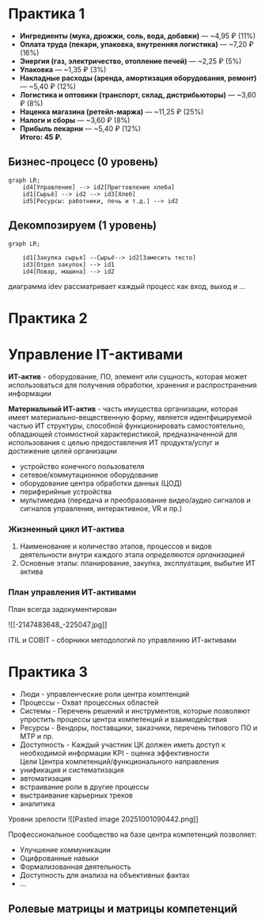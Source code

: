 # Практика 1
- **Ингредиенты (мука, дрожжи, соль, вода, добавки)** — ~4,95 ₽ (11%)
- **Оплата труда (пекари, упаковка, внутренняя логистика)** — ~7,20 ₽ (16%)
- **Энергия (газ, электричество, отопление печей)** — ~2,25 ₽ (5%)
- **Упаковка** — ~1,35 ₽ (3%)
- **Накладные расходы (аренда, амортизация оборудования, ремонт)** — ~5,40 ₽ (12%)
- **Логистика и оптовики (транспорт, склад, дистрибьюторы)** — ~3,60 ₽ (8%)
- **Наценка магазина (ретейл-маржа)** — ~11,25 ₽ (25%)
- **Налоги и сборы** — ~3,60 ₽ (8%)
- **Прибыль пекарни** — ~5,40 ₽ (12%)  
**Итого: 45 ₽.**

## Бизнес-процесс (0 уровень)
```mermaid
graph LR;
    id4[Управление] --> id2[Пригтовление хлеба]
    id1[Сырьё] --> id2 --> id3[Хлеб]
    id5[Ресурсы: работники, печь и т.д.] --> id2
```

## Декомпозируем (1 уровень)
```mermaid
graph LR; 
    
    id1[Закупка сырья] --Сырьё--> id2[Замесить тесто]
    id3[Отдел закупок] --> id1
    id4[Повар, машина] --> id2
```
диаграмма idev рассматривает каждый процесс как вход, выход и ...

# Практика 2
# Управление IT-активами
**ИТ-актив** - оборудование, ПО, элемент или сущность, которая может использоваться для получения обработки, хранения и распространения 
информации  
  
**Материальный ИТ-актив** - часть имущества организации, которая имеет материально-вещественную форму, является идентфицируемой частью ИТ структуры, способной функционировать самостоятельно, обладающей стоимостной характеристикой, предназначенной для использования с целью предоставления ИТ продукта/услуг и достижение целей организации
- устройство конечного пользователя 
- сетевое/коммутационное оборудование
- оборудование центра обработки данных (ЦОД)
- периферийные устройства
- мультимедиа (передача и преобразование видео/аудио сигналов и сигналов управления, интерактивное, VR и пр.)
  
### Жизненный цикл ИТ-актива
1. Наименование и количество этапов, процессов и видов деятельности внутри каждого этапа *определяются организацией*
2. Основные этапы: планирование, закупка, эксплуатация, выбытие ИТ актива 

### План управления ИТ-активами
План всегда задокументирован


![[-2147483648_-225047.jpg]]

ITIL и COBIT - сборники методологий по управлению ИТ-активами

# Практика 3
- Люди - управленческие роли центра комптенций  
- Процессы - Охват процессных областей
- Системы - Перечень решений и инструментов, которые позволяют упростить процессы центра компетенций и взаимодействия 
- Ресурсы - Вендоры, поставщики, заказчики, перечень типового ПО и МТР и пр.
- Доступность - Каждый участник ЦК должен иметь доступ к необходимой информации
KPI - оценка эффективности  
Цели Центра компетенций/функционального направления 
- унификация и систематизация 
- автоматизация
- встраивание роли в другие процессы
- выстраивание карьерных треков
- аналитика  
  
Уровни зрелости
![[Pasted image 20251001090442.png]]  
  
Профессиональное сообщество на базе центра компетенций позволяет:
- Улучшение коммуникации
- Оцифрованные навыки
- Формализованная деятельность
- Доступность для анализа на объективных фактах
- ...

## Ролевые матрицы и матрицы компетенций
